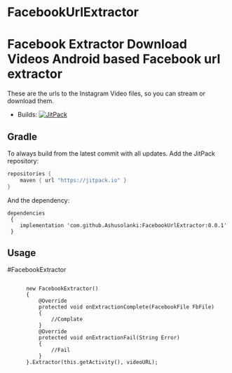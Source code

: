 # FacebookUrlExtractor

Facebook Extractor Download Videos
Android based Facebook url extractor
=======================================================

These are the urls to the Instagram Video files, so you can stream or download them.

* Builds: [![JitPack](https://jitpack.io/v/Ashusolanki/FacebookUrlExtractor.svg)](https://jitpack.io/#Ashusolanki/FacebookUrlExtractor)

## Gradle

To always build from the latest commit with all updates. Add the JitPack repository:

```java
repositories {
    maven { url "https://jitpack.io" }
}
```

And the dependency:

```
dependencies 
 {
    implementation 'com.github.Ashusolanki:FacebookUrlExtractor:0.0.1'
 }
```  

## Usage

#FacebookExtractor
```

      new FacebookExtractor()
      {
          @Override
          protected void onExtractionComplete(FacebookFile FbFile)
          {
              //Complate
          }
          @Override
          protected void onExtractionFail(String Error) 
          {
              //Fail
          }
      }.Extractor(this.getActivity(), videoURL);

```


